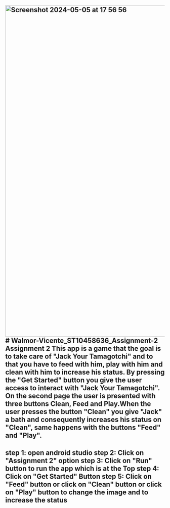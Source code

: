 <img width="1049" alt="Screenshot 2024-05-05 at 17 56 56" src="https://github.com/Caposso/Walmor-Vicente_ST10458636_Assignment-2/assets/164025255/fd56c36b-af6b-406b-a4b1-3d9717db717b"># Walmor-Vicente_ST10458636_Assignment-2
Assignment 2
This app is a game that the goal is to take care of "Jack Your Tamagotchi" and to that you have to feed with him, play with him and clean with him to increase his status.
By pressing the "Get Started" button you give the user access to interact with "Jack Your Tamagotchi". On the second page the user is presented with three buttons Clean, Feed and Play.When the user presses the button "Clean" you give "Jack" a bath and consequently increases his status on "Clean", same happens with the buttons "Feed" and "Play".
----------------------------------------------------------------------------------------------------------------------------------------------------------------------------------------------
step 1: open android studio
step 2: Click on "Assignment 2" option
step 3: Click on "Run" button to run the app which is at the Top
step 4: Click on "Get Started" Button
step 5: Click on "Feed" button or click on "Clean" button or click on "Play" button to change the image and to increase the status 
----------------------------------------------------------------------------------------------------------------------------------------------------------------------------------------------
